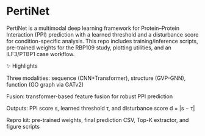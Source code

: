 # PertiNet

PertiNet is a multimodal deep learning framework for Protein–Protein Interaction (PPI) prediction with a learned threshold and a disturbance score for condition-specific analysis.
This repo includes training/inference scripts, pre-trained weights for the RBP109 study, plotting utilities, and an ILF3/PTBP1 case workflow.

✨ Highlights

Three modalities: sequence (CNN+Transformer), structure (GVP-GNN), function (GO graph via GATv2)

Fusion: transformer-based feature fusion for robust PPI prediction

Outputs: PPI score s, learned threshold τ, and disturbance score d = |s − τ|

Repro kit: pre-trained weights, final prediction CSV, Top-K extractor, and figure scripts
